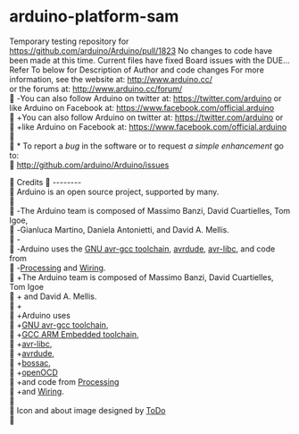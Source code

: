 # arduino-platform-sam
Temporary testing repository for https://github.com/arduino/Arduino/pull/1823 
No changes to code have been made at this time. Current files have fixed Board issues with the DUE...  
Refer To below for Description of Author and code changes
 For more information, see the website at: http://www.arduino.cc/  
 or the forums at: http://www.arduino.cc/forum/    
  -You can also follow Arduino on twitter at: https://twitter.com/arduino or like Arduino on Facebook at: https://www.facebook.com/official.arduino  
   +You can also follow Arduino on twitter at: https://twitter.com/arduino or  
  +like Arduino on Facebook at: https://www.facebook.com/official.arduino  
    
   * To report a *bug* in the software or to request *a simple enhancement* go to:  
   http://github.com/arduino/Arduino/issues  

 
                                                        Credits 
                                                      --------  
   Arduino is an open source project, supported by many.  
     
 -The Arduino team is composed of Massimo Banzi, David Cuartielles, Tom Igoe,  
   -Gianluca Martino, Daniela Antonietti, and David A. Mellis.  
   -  
   -Arduino uses the [GNU avr-gcc toolchain](http://gcc.gnu.org/wiki/avr-gcc), [avrdude](http://www.nongnu.org/avrdude/),          [avr-libc](http://www.nongnu.org/avr-libc/), and code from  
   -[Processing](http://www.processing.org) and [Wiring](http://wiring.org.co).  
   +The Arduino team is composed of Massimo Banzi, David Cuartielles, Tom Igoe  
   + and David A. Mellis.  
   +  
   +Arduino uses  
   +[GNU avr-gcc toolchain](http://gcc.gnu.org/wiki/avr-gcc),  
   +[GCC ARM Embedded toolchain](https://launchpad.net/gcc-arm-embedded),  
   +[avr-libc](http://www.nongnu.org/avr-libc/),  
   +[avrdude](http://www.nongnu.org/avrdude/),  
   +[bossac](http://www.shumatech.com/web/products/bossa),  
   +[openOCD](http://openocd.org/)  
   +and code from [Processing](http://www.processing.org)  
   +and [Wiring](http://wiring.org.co).  
     
   Icon and about image designed by [ToDo](http://www.todo.to.it/)  
    
